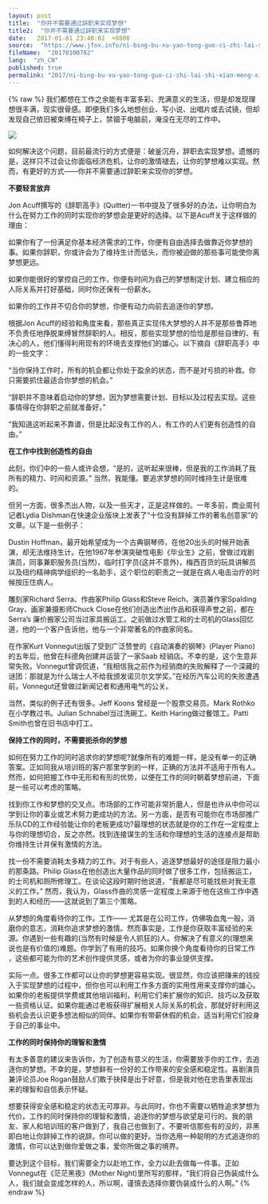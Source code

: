 ```yaml
---
layout: post
title:  "你并不需要通过辞职来实现梦想"
title2:  "你并不需要通过辞职来实现梦想"
date:   2017-01-01 23:48:02  +0800
source:  "https://www.jfox.info/ni-bing-bu-xu-yao-tong-guo-ci-zhi-lai-shi-xian-meng-xiang.html"
fileName:  "20170100782"
lang:  "zh_CN"
published: true
permalink: "2017/ni-bing-bu-xu-yao-tong-guo-ci-zhi-lai-shi-xian-meng-xiang.html"
---
```

{% raw %}
我们都想在工作之余能有丰富多彩、充满意义的生活，但是却发现理想很丰满，现实很骨感。即便我们多么地想创业、写小说、出唱片或去试镜，但却发现自己依旧被束缚在椅子上，禁锢于电脑前，淹没在无尽的工作中。

![](77ce973.png)

如何解决这个问题，目前最流行的方式便是：破釜沉舟，辞职去实现梦想。遗憾的是，这样只不过会让你面临经济危机，让你的激情褪去，让你的梦想难以实现。然而，有更好的方式——你并不需要通过辞职来实现你的梦想。

**不要轻言放弃**

Jon Acuff撰写的《辞职高手》(Quitter)一书中提及了很多好的办法，让你明白为什么在努力工作的同时实现你的梦想会是更好的选择。以下是Acuff关于这样做的理由：

如果你有了一份满足你基本经济需求的工作，你便有自由选择去做靠近你梦想的事。如果你辞职，你或许会为了维持生计而低头，而你被迫做的那些事可能使你离梦想更远。

如果你能很好的掌控自己的工作，你便有时间为自己的梦想制定计划、建立相应的人际关系并打好基础，同时你还保有一份薪水。

如果你的工作并不切合你的梦想，你便有动力向前去追逐你的梦想。

根据Jon Acuff的经验和角度来看，那些真正实现伟大梦想的人并不是那些鲁莽地不负责任地挣脱束缚冒然辞职的人。相反，那些实现梦想的恰恰是那些自律的、有决心的人，他们懂得利用现有的环境去支撑他们的雄心。以下摘自《辞职高手》中的一些文字：

“当你保持工作时，所有的机会都让你处于盈余的状态，而不是对亏损的补救。你只需要抓住最适合你梦想的机会。”

“辞职并不意味着启动你的梦想，因为梦想需要计划、目标以及过程去实现。这些事情得在你辞职之前就准备好。”

“我知道这听起​​来不靠谱，但是比起没有工作的人，有工作的人们更有创造性的自由。”

**在工作​​中找到创造性的自由**

此刻，你们中的一些人或许会想，“是的，这听起来很棒，但是我的工作消耗了我所有的精力、时间和资源。” 当然，我能懂。要追求梦想的同时维持生计是很难的。

但另一方面，很多杰出人物，以及一些天才，正是这样做的。一年多前，商业周刊记者Lydia Dishman在快速企业版块上发表了“十位没有辞掉工作的著名创意家”的文章。以下是一些例子：

Dustin Hoffman，最开始希望成为一个古典钢琴师，在他20出头的时候开始表演，却无法维持生计。在他1967年参演突破性电影《毕业生》之前，曾做过戏剧演员，同事兼职服务员(当然)，临时打字员(这并不意外)，梅西百货的玩具讲解员以及纽约精神病学组织的一名助手，这个职位的职责之一就是在病人电击治疗的时候按压住病人。

雕刻家Richard Serra、作曲家Philip Glass和Steve Reich、演员兼作家Spalding Gray、画家兼摄影师Chuck Close在他们创造出杰出作品和获得声誉之前，都在Serra’s 廉价搬家公司当过家具搬运工。之前做过水管工和的士司机的Glass回忆道，他的一个客户告诉他，他与一个非常著名的作曲家同名。

在作家Kurt Vonnegut出版了受到广泛赞誉的《自动演奏的钢琴》(Player Piano)的五年后，他曾在科德角创建并运营了一家Saab 经销店。不幸的是，这个生意非常失败。Vonnegut曾调侃道，“我相信我之前作为经销商的失败解释了一个深藏的谜团：那就是为什么瑞士人不给我颁发诺贝尔文学奖。”在经历汽车公司的失败遭遇前，Vonnegut还曾做过新闻记者和通用电气的公关。

当然，类似的例子还有很多。Jeff Koons 曾经是一个股票交易员。Mark Rothko在小学教过书。Julian Schnabel当过洗碗工。Keith Haring做过餐馆工。Patti Smith也曾在旧书店中打工。

**保持工作的同时，不需要扼杀你的梦想**

如何在努力工作的同时追求你的梦想呢?就像所有的难题一样，是没有单一的正确答案。正如同我从培训班的客户那里学到的一样，正确的方法并不适用于所有人。然而，如何把握工作中无形和有形的优势，以便在工作的同时朝着梦想前进，下面是一些可以考虑的策略。

找到你工作和梦想的交叉点。市场部的工作可能非常折磨人，但是也许从中你可以学到让你的事业或艺术努力更成功的方法。另一方面，是否有可能你在市场部推广乐队CD的工作经验能让你的老板更成功?最理想的状态就是你的工作在一定程度上与你的理想切合，反之亦然。找到连接谋生的生活和你理想的生活的连接点是帮助你维持生计并保有激情的方法。

找一份不需要消耗太多精力的工作。对于有些人，追逐梦想最好的途径是阻力最小的那条路。Philip Glass在他创造出大量作品的同时做了很多工作，包括搬运工，的士司机和厕所修理工。在谈论这段时期时他说道，“我都是尽可能找些对我无意义的工作。” 然而，我认为，Glass作曲的灵感一定程度上来源于他在这些工作中遇到的人和经历——这就说到了第三个策略。

从梦想的角度看待你的工作。工作—— 尤其是在公司工作，仿佛吸血鬼一般，消磨你的意志，消耗你追求梦想的激情。然而事实是，工作是你获取丰富经验的来源。你遇到一些有趣的(当然有时候是令人抓狂的)人。你解决了有意义的(理想来说也是有价值的)难题。你学到了有用的技巧。如果你换个角度看待你的日常工作​​，这些都可能为你的艺术创作提供灵感，或者为你的事业提供支撑。

实际一点。很多工作都可以让你的梦想更容易实现。很显然，你应该把赚来的钱投入于实现梦想的过程中，但你也可以利用工作多方面的实用性用来支撑你的雄心。如果你的老板提供学费或其他培训福利，利用它们来扩展你的知识、技巧以及获取一些资格认证。如果你能通过老板获得扩展相关人际关系的机会，那就好好利用这些机会去认识更多想法相似的同伴。如果你有带薪休假的机会，适当利用它们投身于自己的事业中。

**工作的同时保持你的理智和激情**

有太多善意的建议来告诉你，为了创造有意义的生活，你需要放手你的工作，去追逐你的梦想。不幸的是，梦想鲜有一份好的工作带来的安全感和稳定性。喜剧演员兼评论员Joe Rogan鼓励人们敢于抉择是出于好意，但是我对他在忠告里表现出来的理智和自信表示怀疑。

想要获得安全感和稳定的状态无可厚非。与此同时，你也不需要以牺牲追求梦想为代价。工作的同时保持你的理智和激情，追逐你的梦想与欲望是可行的。我的朋友、家人和培训班的客户做到了，我自己也做到了。不要听信那些有的没的，非黑即白地让你辞掉工作的说辞。你可以做的更好。当你选用一种聪明的方式追逐你的激情，你可以达到做你爱做之事，爱你所做之事的境界。

要达到这个目标，我们需要全力以赴地工作，全力以赴去做每一件事。正如Vonnegut在《茫茫黑夜》(Mother Night)里所写的那样，“我们将自己伪装成什么人，我们就会变成怎样的人，所以啊，谨慎去选择你要伪装成什么的人啊。”
{% endraw %}